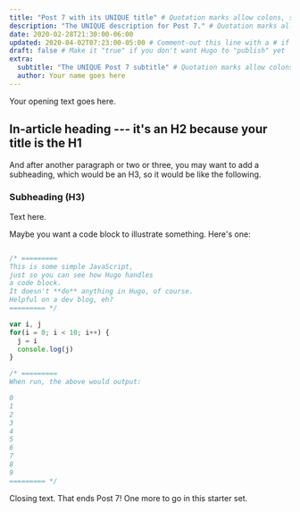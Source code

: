 ```yaml
---
title: "Post 7 with its UNIQUE title" # Quotation marks allow colons, semicolons, etc.
description: "The UNIQUE description for Post 7." # Quotation marks allow colons, semicolons, etc.
date: 2020-02-28T21:30:00-06:00
updated: 2020-04-02T07:23:00-05:00 # Comment-out this line with a # if content is unchanged
draft: false # Make it "true" if you don't want Hugo to "publish" yet
extra:
  subtitle: "The UNIQUE Post 7 subtitle" # Quotation marks allow colons, semicolons, etc.
  author: Your name goes here
---
```


Your opening text goes here.

## In-article heading --- it's an H2 because your title is the H1

And after another paragraph or two or three, you may want to add a subheading, which would be an H3, so it would be like the following.

### Subheading (H3)

Text here.

Maybe you want a code block to illustrate something. Here's one:

```js

/* =========
This is some simple JavaScript, 
just so you can see how Hugo handles 
a code block.
It doesn't **do** anything in Hugo, of course.
Helpful on a dev blog, eh?
========= */

var i, j
for(i = 0; i < 10; i++) {
  j = i
  console.log(j)
}

/* ========= 
When run, the above would output:

0
1
2
3
4
5
6
7
8
9
========= */

```

Closing text. That ends Post 7! One more to go in this starter set.